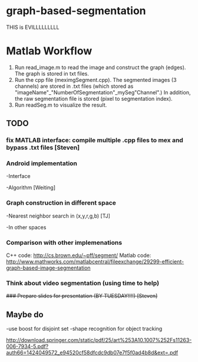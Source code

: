 # graph-based-segmentation
THIS is EVILLLLLLLLL

# Matlab Workflow

1. Run read_image.m to read the image and construct the graph (edges). The graph is stored in txt files. 
2. Run the cpp file (meximgSegment.cpp). The segmented images (3 channels) are stored in .txt files (which stored as "imageName"_"NumberOfSegmentation"_mySeg"Channel".) In addition, the raw segmentation file is stored (pixel to segmentation index).
3. Run readSeg.m to visualize the result. 

## TODO
### fix MATLAB interface: compile multiple .cpp files to mex and bypass .txt files [Steven]
### Android implementation

-Interface

-Algorithm [Weiting]

### Graph construction in different space

-Nearest neighbor search in (x,y,r,g,b) [TJ]

-In other spaces

### Comparison with other implemenations
C++ code:
http://cs.brown.edu/~pff/segment/
Matlab code:
http://www.mathworks.com/matlabcentral/fileexchange/29299-efficient-graph-based-image-segmentation

### Think about video segmentation (using time to help)
~~### Prepare slides for presentation (BY TUESDAY!!!!) [Steven]~~


## Maybe do
-use boost for disjoint set
-shape recognition for object tracking

http://download.springer.com/static/pdf/25/art%253A10.1007%252Fs11263-006-7934-5.pdf?auth66=1424049572_e94520cf58dfcdc9db07e7f5f0ad4b8d&ext=.pdf
